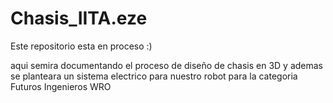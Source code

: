 # Chasis_IITA.eze 
Este repositorio esta en proceso :)

aqui semira documentando el proceso de diseño de chasis en 3D y ademas se planteara un sistema
 electrico para nuestro robot para la categoria Futuros Ingenieros WRO
